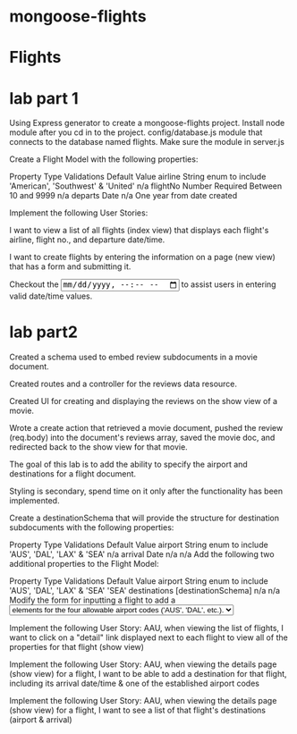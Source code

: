 # mongoose-flights
# Flights
# lab part 1
Using Express generator to create a mongoose-flights project.
Install node module after you cd in to the project.
config/database.js module that connects to the database named flights.
Make sure the module in server.js

Create a Flight Model with the following properties:

Property	Type	Validations	Default Value
airline	String	enum to include 'American', 'Southwest' & 'United'	n/a
flightNo	Number	Required
Between 10 and 9999	n/a
departs	Date	n/a	One year from date created

Implement the following User Stories: 

I want to view a list of all flights (index view) that displays each flight's airline, flight no., and departure date/time.

I want to create flights by entering the information on a page (new view) that has a form and submitting it.

Checkout the <input type="datetime-local"> to assist users in entering valid date/time values.

# lab part2
Created a schema used to embed review subdocuments in a movie document.

Created routes and a controller for the reviews data resource.

Created UI for creating and displaying the reviews on the show view of a movie.

Wrote a create action that retrieved a movie document, pushed the review (req.body) into the document's reviews array, saved the movie doc, and redirected back to the show view for that movie.

The goal of this lab is to add the ability to specify the airport and destinations for a flight document.

Styling is secondary, spend time on it only after the functionality has been implemented.

Create a destinationSchema that will provide the structure for destination subdocuments with the following properties:

Property	Type	Validations	Default Value
airport	String	enum to include
'AUS', 'DAL', 'LAX' & 'SEA'	n/a
arrival	Date	n/a	n/a
Add the following two additional properties to the Flight Model:

Property	Type	Validations	Default Value
airport	String	enum to include
'AUS', 'DAL', 'LAX' & 'SEA'	'SEA'
destinations	[destinationSchema]	n/a	n/a
Modify the form for inputting a flight to add a <select name="airport"> element so assign a value to the new flight document's airport property. Ensure that there are <option> elements for the four allowable airport codes ('AUS', 'DAL', etc.).

Implement the following User Story:
AAU, when viewing the list of flights, I want to click on a "detail" link displayed next to each flight to view all of the properties for that flight (show view)

Implement the following User Story:
AAU, when viewing the details page (show view) for a flight, I want to be able to add a destination for that flight, including its arrival date/time & one of the established airport codes

Implement the following User Story:
AAU, when viewing the details page (show view) for a flight, I want to see a list of that flight's destinations (airport & arrival)
